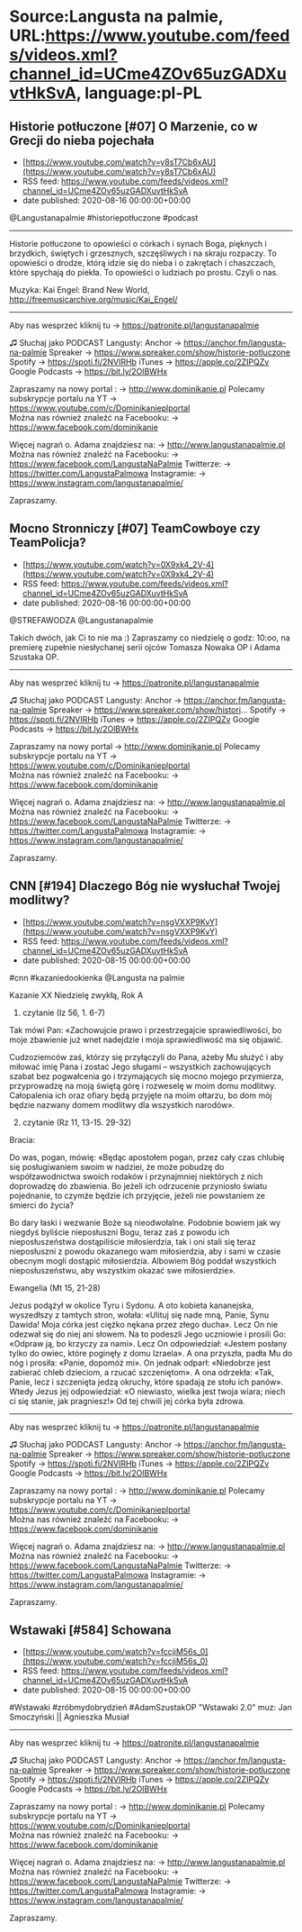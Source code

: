 # Source:Langusta na palmie, URL:https://www.youtube.com/feeds/videos.xml?channel_id=UCme4ZOv65uzGADXuvtHkSvA, language:pl-PL

## Historie potłuczone [#07] O Marzenie, co w Grecji do nieba pojechała
 - [https://www.youtube.com/watch?v=y8sT7Cb6xAU](https://www.youtube.com/watch?v=y8sT7Cb6xAU)
 - RSS feed: https://www.youtube.com/feeds/videos.xml?channel_id=UCme4ZOv65uzGADXuvtHkSvA
 - date published: 2020-08-16 00:00:00+00:00

@Langustanapalmie   #historiepotłuczone #podcast
________________________________________
Historie potłuczone to opowieści o córkach i synach Boga, pięknych i brzydkich, świętych i grzesznych, szczęśliwych i na skraju rozpaczy. To opowieści o drodze, którą idzie się do nieba i o zakrętach i chaszczach, które spychają do piekła. To opowieści o ludziach po prostu. Czyli o nas.

Muzyka: Kai Engel: Brand New World, http://freemusicarchive.org/music/Kai_Engel/
________________________________________

Aby nas wesprzeć kliknij tu → https://patronite.pl/langustanapalmie

♫ Słuchaj jako PODCAST Langusty: 
Anchor → https://anchor.fm/langusta-na-palmie
Spreaker → https://www.spreaker.com/show/historie-potluczone
Spotify → https://spoti.fi/2NVIRHb
iTunes → https://apple.co/2ZIPQZv
Google Podcasts → https://bit.ly/2OlBWHx

Zapraszamy na nowy portal :
→ http://www.dominikanie.pl
Polecamy subskrypcje portalu na YT
→ https://www.youtube.com/c/Dominikanieplportal  
Można nas również znaleźć na Facebooku: 
→ https://www.facebook.com/dominikanie

Więcej nagrań o. Adama znajdziesz na: 
→ http://www.langustanapalmie.pl
Można nas również znaleźć na Facebooku: 
→ https://www.facebook.com/LangustaNaPalmie
Twitterze: 
→ https://twitter.com/LangustaPalmowa
Instagramie: 
→ https://www.instagram.com/langustanapalmie/

Zapraszamy.

## Mocno Stronniczy [#07] TeamCowboye czy TeamPolicja?
 - [https://www.youtube.com/watch?v=0X9xk4_2V-4](https://www.youtube.com/watch?v=0X9xk4_2V-4)
 - RSS feed: https://www.youtube.com/feeds/videos.xml?channel_id=UCme4ZOv65uzGADXuvtHkSvA
 - date published: 2020-08-16 00:00:00+00:00

@STREFAWODZA @Langustanapalmie 

Takich dwóch, jak Ci to nie ma :) Zapraszamy co niedzielę o godz: 10:oo, na premierę zupełnie niesłychanej serii ojców Tomasza Nowaka OP i Adama Szustaka OP.
________________________________________

Aby nas wesprzeć kliknij tu → https://patronite.pl/langustanapalmie

♫ Słuchaj jako PODCAST Langusty: 
Anchor → https://anchor.fm/langusta-na-palmie
Spreaker → https://www.spreaker.com/show/histori...
Spotify → https://spoti.fi/2NVIRHb
iTunes → https://apple.co/2ZIPQZv
Google Podcasts → https://bit.ly/2OlBWHx

Zapraszamy na nowy portal 
→ http://www.dominikanie.pl
Polecamy subskrypcje portalu na YT
→ https://www.youtube.com/c/Dominikanieplportal  
Można nas również znaleźć na Facebooku: 
→ https://www.facebook.com/dominikanie

Więcej nagrań o. Adama znajdziesz na: 
→ http://www.langustanapalmie.pl
Można nas również znaleźć na Facebooku: 
→ https://www.facebook.com/LangustaNaPalmie
Twitterze: 
→ https://twitter.com/LangustaPalmowa
Instagramie: 
→ https://www.instagram.com/langustanapalmie/

Zapraszamy.

## CNN [#194] Dlaczego Bóg nie wysłuchał Twojej modlitwy?
 - [https://www.youtube.com/watch?v=nsgVXXP9KvY](https://www.youtube.com/watch?v=nsgVXXP9KvY)
 - RSS feed: https://www.youtube.com/feeds/videos.xml?channel_id=UCme4ZOv65uzGADXuvtHkSvA
 - date published: 2020-08-15 00:00:00+00:00

#cnn #kazaniedookienka  @Langusta na palmie  

Kazanie XX Niedzielę zwykłą, Rok A

1. czytanie (Iz 56, 1. 6-7)

Tak mówi Pan: «Zachowujcie prawo i przestrzegajcie sprawiedliwości, bo moje zbawienie już wnet nadejdzie i moja sprawiedliwość ma się objawić.

Cudzoziemców zaś, którzy się przyłączyli do Pana, ażeby Mu służyć i aby miłować imię Pana i zostać Jego sługami – wszystkich zachowujących szabat bez pogwałcenia go i trzymających się mocno mojego przymierza, przyprowadzę na moją świętą górę i rozweselę w moim domu modlitwy. Całopalenia ich oraz ofiary będą przyjęte na moim ołtarzu, bo dom mój będzie nazwany domem modlitwy dla wszystkich narodów».

2. czytanie (Rz 11, 13-15. 29-32)

Bracia:

Do was, pogan, mówię: «Będąc apostołem pogan, przez cały czas chlubię się posługiwaniem swoim w nadziei, że może pobudzę do współzawodnictwa swoich rodaków i przynajmniej niektórych z nich doprowadzę do zbawienia. Bo jeżeli ich odrzucenie przyniosło światu pojednanie, to czymże będzie ich przyjęcie, jeżeli nie powstaniem ze śmierci do życia?

Bo dary łaski i wezwanie Boże są nieodwołalne. Podobnie bowiem jak wy niegdyś byliście nieposłuszni Bogu, teraz zaś z powodu ich nieposłuszeństwa dostąpiliście miłosierdzia, tak i oni stali się teraz nieposłuszni z powodu okazanego wam miłosierdzia, aby i sami w czasie obecnym mogli dostąpić miłosierdzia. Albowiem Bóg poddał wszystkich nieposłuszeństwu, aby wszystkim okazać swe miłosierdzie».

Ewangelia (Mt 15, 21-28)

Jezus podążył w okolice Tyru i Sydonu. A oto kobieta kananejska, wyszedłszy z tamtych stron, wołała: «Ulituj się nade mną, Panie, Synu Dawida! Moja córka jest ciężko nękana przez złego ducha». Lecz On nie odezwał się do niej ani słowem.
Na to podeszli Jego uczniowie i prosili Go: «Odpraw ją, bo krzyczy za nami».
Lecz On odpowiedział: «Jestem posłany tylko do owiec, które poginęły z domu Izraela».
A ona przyszła, padła Mu do nóg i prosiła: «Panie, dopomóż mi».
On jednak odparł: «Niedobrze jest zabierać chleb dzieciom, a rzucać szczeniętom».
A ona odrzekła: «Tak, Panie, lecz i szczenięta jedzą okruchy, które spadają ze stołu ich panów».
Wtedy Jezus jej odpowiedział: «O niewiasto, wielka jest twoja wiara; niech ci się stanie, jak pragniesz!» Od tej chwili jej córka była zdrowa.
________________________________________

Aby nas wesprzeć kliknij tu → https://patronite.pl/langustanapalmie

♫ Słuchaj jako PODCAST Langusty: 
Anchor → https://anchor.fm/langusta-na-palmie
Spreaker → https://www.spreaker.com/show/historie-potluczone
Spotify → https://spoti.fi/2NVIRHb
iTunes → https://apple.co/2ZIPQZv
Google Podcasts → https://bit.ly/2OlBWHx

Zapraszamy na nowy portal :
→ http://www.dominikanie.pl
Polecamy subskrypcje portalu na YT
→ https://www.youtube.com/c/Dominikanieplportal  
Można nas również znaleźć na Facebooku: 
→ https://www.facebook.com/dominikanie

Więcej nagrań o. Adama znajdziesz na: 
→ http://www.langustanapalmie.pl
Można nas również znaleźć na Facebooku: 
→ https://www.facebook.com/LangustaNaPalmie
Twitterze: 
→ https://twitter.com/LangustaPalmowa
Instagramie: 
→ https://www.instagram.com/langustanapalmie/

Zapraszamy.

## Wstawaki [#584] Schowana
 - [https://www.youtube.com/watch?v=fccjiM56s_0](https://www.youtube.com/watch?v=fccjiM56s_0)
 - RSS feed: https://www.youtube.com/feeds/videos.xml?channel_id=UCme4ZOv65uzGADXuvtHkSvA
 - date published: 2020-08-15 00:00:00+00:00

#Wstawaki #zróbmydobrydzień #AdamSzustakOP
"Wstawaki 2.0" muz: Jan Smoczyński || Agnieszka Musiał  
________________________________________

Aby nas wesprzeć kliknij tu → https://patronite.pl/langustanapalmie

♫ Słuchaj jako PODCAST Langusty: 
Anchor → https://anchor.fm/langusta-na-palmie
Spreaker → https://www.spreaker.com/show/historie-potluczone
Spotify → https://spoti.fi/2NVIRHb
iTunes → https://apple.co/2ZIPQZv
Google Podcasts → https://bit.ly/2OlBWHx

Zapraszamy na nowy portal :
→ http://www.dominikanie.pl
Polecamy subskrypcje portalu na YT
→ https://www.youtube.com/c/Dominikanieplportal  
Można nas również znaleźć na Facebooku: 
→ https://www.facebook.com/dominikanie

Więcej nagrań o. Adama znajdziesz na: 
→ http://www.langustanapalmie.pl
Można nas również znaleźć na Facebooku: 
→ https://www.facebook.com/LangustaNaPalmie
Twitterze: 
→ https://twitter.com/LangustaPalmowa
Instagramie: 
→ https://www.instagram.com/langustanapalmie/

Zapraszamy.

